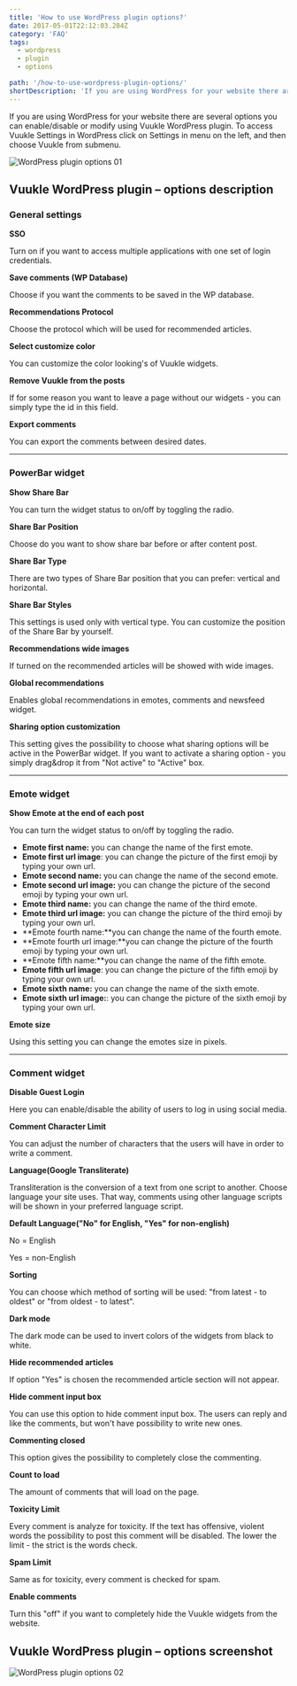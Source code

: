 ```yaml
---
title: 'How to use WordPress plugin options?'
date: 2017-05-01T22:12:03.284Z
category: 'FAQ'
tags:
  - wordpress
  - plugin
  - options

path: '/how-to-use-wordpress-plugin-options/'
shortDescription: 'If you are using WordPress for your website there are several options you can enable/disable or modify using Vuukle WordPress plugin.'
---
```


If you are using WordPress for your website there are several options you can enable/disable or modify using Vuukle WordPress plugin. To access Vuukle Settings in WordPress click on Settings in menu on the left, and then choose Vuukle from submenu.

![WordPress plugin options 01](/img/how-to-use-wordpress-plugin-options-img-01.jpg)

## Vuukle WordPress plugin – options description

### General settings

**SSO**

Turn on if you want to access multiple applications with one set of login credentials.

**Save comments (WP Database)**

Choose if you want the comments to be saved in the WP database.

**Recommendations Protocol**

Choose the protocol which will be used for recommended articles.

**Select customize color**

You can customize the color looking's of Vuukle widgets.

**Remove Vuukle from the posts**

If for some reason you want to leave a page without our widgets - you can simply type the id in this field.

**Export comments**

You can export the comments between desired dates.

---

### PowerBar widget

**Show Share Bar**

You can turn the widget status to on/off by toggling the radio.

**Share Bar Position**

Choose do you want to show share bar before or after content post.

**Share Bar Type**

There are two types of Share Bar position that you can prefer: vertical and horizontal.

**Share Bar Styles**

This settings is used only with vertical type. You can customize the position of the Share Bar by yourself.

**Recommendations wide images**

If turned on the recommended articles will be showed with wide images.

**Global recommendations**

Enables global recommendations in emotes, comments and newsfeed widget.

**Sharing option customization**

This setting gives the possibility to choose what sharing options will be active in the PowerBar widget. If you want to activate a sharing option - you simply drag&drop it from "Not active" to "Active" box.

---

### Emote widget

**Show Emote at the end of each post**

You can turn the widget status to on/off by toggling the radio.

- **Emote first name:** you can change the name of the first emote.
- **Emote first url image**: you can change the picture of the first emoji by typing your own url.
- **Emote second name:** you can change the name of the second emote.
- **Emote second url image:** you can change the picture of the second emoji by typing your own url.
- **Emote third name:** you can change the name of the third emote.
- **Emote third url image:** you can change the picture of the third emoji by typing your own url.
- **Emote fourth name:**you can change the name of the fourth emote.
- **Emote fourth url image:**you can change the picture of the fourth emoji by typing your own url.
- **Emote fifth name:**you can change the name of the fifth emote.
- **Emote fifth url image**: you can change the picture of the fifth emoji by typing your own url.
- **Emote sixth name:** you can change the name of the sixth emote.
- **Emote sixth url image:**: you can change the picture of the sixth emoji by typing your own url.

**Emote size**

Using this setting you can change the emotes size in pixels.

---

### Comment widget

**Disable Guest Login**

Here you can enable/disable the ability of users to log in using social media.

**Comment Character Limit**

You can adjust the number of characters that the users will have in order to write a comment.

**Language(Google Transliterate)**

Transliteration is the conversion of a text from one script to another. Choose language your site uses. That way, comments using other language scripts will be shown in your preferred language script.

**Default Language("No" for English, "Yes" for non-english)**

No = English

Yes = non-English

**Sorting**

You can choose which method of sorting will be used: "from latest - to oldest" or "from oldest - to latest".

**Dark mode**

The dark mode can be used to invert colors of the widgets from black to white.

**Hide recommended articles**

If option "Yes" is chosen the recommended article section will not appear.

**Hide comment input box**

You can use this option to hide comment input box. The users can reply and like the comments, but won't have possibility to write new ones.

**Commenting closed**

This option gives the possibility to completely close the commenting.

**Count to load**

The amount of comments that will load on the page.

**Toxicity Limit**

Every comment is analyze for toxicity. If the text has offensive, violent words the possibility to post this comment will be disabled. The lower the limit - the strict is the words check.

**Spam Limit**

Same as for toxicity, every comment is checked for spam.

**Enable comments**

Turn this "off" if you want to completely hide the Vuukle widgets from the website.

## Vuukle WordPress plugin – options screenshot

![WordPress plugin options 02](/img/how-to-use-wordpress-plugin-options-img-02.jpg)
